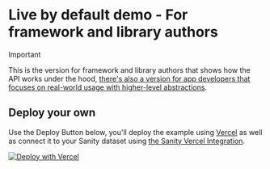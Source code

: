 # Live by default demo - For framework and library authors

> [!IMPORTANT]
> This is the version for framework and library authors that shows how the API works under the hood, [there's also a version for app developers that focuses on real-world usage with higher-level abstractions](https://github.com/sanity-io/demo-live-by-default/tree/main#readme).

## Deploy your own

Use the Deploy Button below, you'll deploy the example using [Vercel](https://vercel.com?utm_source=github&utm_medium=readme&utm_campaign=next-example) as well as connect it to your Sanity dataset using [the Sanity Vercel Integration][integration].

[![Deploy with Vercel](https://vercel.com/button)][vercel-deploy]

[vercel-deploy]: https://vercel.com/new/clone?repository-url=https%3A%2F%2Fgithub.com%2Fsanity-io%2Fdemo-live-by-default%2Ftree%2Funder-the-hood&repository-name=live-by-default-demo&project-name=live-by-default-demo&demo-title=Live%20by%20default&demo-description=Real-time%20updates%2C%20seamless%20editing%2C%20no%20rebuild%20delays.&demo-url=https%3A%2F%2Fdemo-live-by-default.sanity.build%2F&demo-image=https%3A%2F%2Fgithub.com%2Fsanity-io%2Fnext-sanity%2Fassets%2F81981%2Fb81296a9-1f53-4eec-8948-3cb51aca1259&integration-ids=oac_hb2LITYajhRQ0i4QznmKH7gx
[integration]: https://www.sanity.io/docs/vercel-integration
[`.env.local.example`]: .env.local.example
